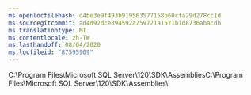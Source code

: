 ```yaml
---
ms.openlocfilehash: d4be3e9f493b919563577158b60cfa29d278cc1d
ms.sourcegitcommit: ad4d92dce894592a259721a1571b1d8736abacdb
ms.translationtype: MT
ms.contentlocale: zh-TW
ms.lasthandoff: 08/04/2020
ms.locfileid: "87595909"
---
```

<span data-ttu-id="c4305-101">C:\\Program Files\\Microsoft SQL Server\\120\\SDK\\Assemblies</span><span class="sxs-lookup"><span data-stu-id="c4305-101">C:\\Program Files\\Microsoft SQL Server\\120\\SDK\\Assemblies</span></span>\\
